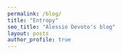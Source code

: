 ```yaml
---
permalink: /blog/
title: "Entropy"
seo_title: "Alessio Devoto's blog"
layout: posts
author_profile: true
---
```



